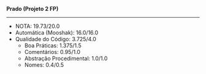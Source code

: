__Prado (Projeto 2 FP)__
___
- NOTA: 19.73/20.0
- Automática (Mooshak): 16.0/16.0
- Qualidade do Código: 3.725/4.0
  * Boa Práticas: 1.375/1.5
  * Comentários: 0.95/1.0
  * Abstração Procedimental: 1.0/1.0
  * Nomes: 0.4/0.5
